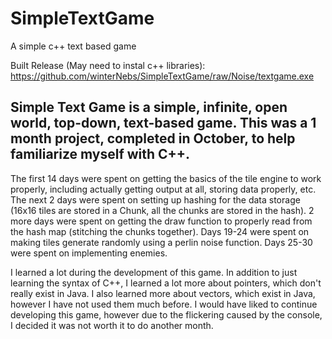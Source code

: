 # SimpleTextGame
A simple c++ text based game

Built Release (May need to instal c++ libraries):
https://github.com/winterNebs/SimpleTextGame/raw/Noise/textgame.exe

Simple Text Game is a simple, infinite, open world, top-down, text-based game.
This was a 1 month project, completed in October, to help familiarize myself with C++.
---
The first 14 days were spent on getting the basics of the tile engine to work properly, including actually getting output at all, storing data properly, etc.
The next 2 days were spent on setting up hashing for the data storage (16x16 tiles are stored in a Chunk, all the chunks are stored in the hash).
2 more days were spent on getting the draw function to properly read from the hash map (stitching the chunks together).
Days 19-24 were spent on making tiles generate randomly using a perlin noise function.
Days 25-30 were spent on implementing enemies.

I learned a lot during the development of this game. In addition to just learning the syntax of C++, I learned a lot more about pointers, which don't really exist in Java. I also learned more about vectors, which exist in Java, however I have not used them much before. I would have liked to continue developing this game, however due to the flickering caused by the console, I decided it was not worth it to do another month.

